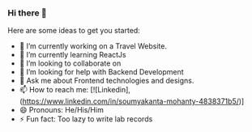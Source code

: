 ### Hi there 👋



Here are some ideas to get you started:

- 🔭 I’m currently working on a Travel Website.
- 🌱 I’m currently learning ReactJs
- 👯 I’m looking to collaborate on 
- 🤔 I’m looking for help with Backend Development
- 💬 Ask me about Frontend technologies and designs.
- 📫 How to reach me: [![Linkedin],(https://www.linkedin.com/in/soumyakanta-mohanty-4838371b5/)]
- 😄 Pronouns: He/His/Him
- ⚡ Fun fact: Too lazy to write lab records

